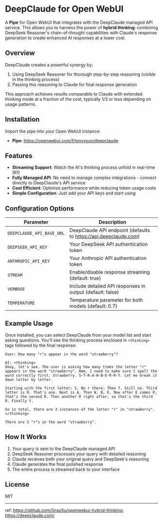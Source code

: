 # DeepClaude for Open WebUI

A **Pipe** for Open WebUI that integrates with the DeepClaude managed API service. This allows you to harness the power of **hybrid thinking**: combining DeepSeek Reasoner's chain-of-thought capabilities with Claude's response generation to create enhanced AI responses at a lower cost.

## Overview

DeepClaude creates a powerful synergy by:
1. Using DeepSeek Reasoner for thorough step-by-step reasoning (visible in the thinking process)
2. Passing this reasoning to Claude for final response generation

This approach achieves results comparable to Claude with extended thinking mode at a fraction of the cost, typically 1/3 or less depending on usage patterns.

## Installation

Import the pipe into your Open WebUI instance:
* **Pipe**: https://openwebui.com/f/tonyxsun/deepclaude

## Features

- **Streaming Support**: Watch the AI's thinking process unfold in real-time (R1)
- **Fully Managed API**: No need to manage complex integrations - connect directly to DeepClaude's API service
- **Cost Efficient**: Optimize performance while reducing token usage costs
- **Simple Configuration**: Just add your API keys and start using

## Configuration Options

| Parameter | Description |
|-----------|-------------|
| `DEEPCLAUDE_API_BASE_URL` | DeepClaude API endpoint (defaults to https://api.deepclaude.com) |
| `DEEPSEEK_API_KEY` | Your DeepSeek API authentication token |
| `ANTHROPIC_API_KEY` | Your Anthropic API authentication token |
| `STREAM` | Enable/disable response streaming (default: true) |
| `VERBOSE` | Include detailed API responses in output (default: false) |
| `TEMPERATURE` | Temperature parameter for both models (default: 0.7) |

## Example Usage

Once installed, you can select DeepClaude from your model list and start asking questions. You'll see the thinking process enclosed in `<thinking>` tags followed by the final response:

```
User: How many "r"s appear in the word "strawberry"?

AI: <thinking>
Okay, let's see. The user is asking how many times the letter "r" appears in the word "strawberry". Hmm, I need to make sure I spell the word correctly first. Strawberry. S-T-R-A-W-B-E-R-R-Y. Let me break it down letter by letter.

Starting with the first letter: S. No r there. Then T. Still no. Third letter is R. That's one. Next is A. Then W. B, E. Now after E comes R, that's the second R. Then another R right after, so that's the third R. Finally Y. 

So in total, there are 3 instances of the letter "r" in "strawberry".
</thinking>

There are 3 "r"s in the word "strawberry".
```

## How It Works

1. Your query is sent to the DeepClaude managed API
2. DeepSeek Reasoner processes your query with detailed reasoning
3. Claude receives both your original query and DeepSeek's reasoning
4. Claude generates the final polished response
5. The entire process is streamed back to your interface

## License

MIT

---

ref: https://github.com/GrayXu/openwebui-hybrid-thinking, https://deepclaude.com/
